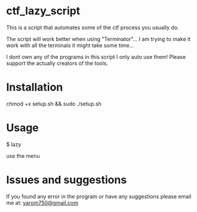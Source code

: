 # ctf_lazy_script

This is a script that automates some of the ctf process you usually do.

The script will work better when using "Terminator"... I am trying to make it work with all the terminals
it might take some time...

I dont own any of the programs in this script I only auto use them!
Please support the actually creators of the tools.


# Installation
 chmod +x setup.sh && sudo ./setup.sh

# Usage
$ lazy

use the menu

# Issues and suggestions
If you found any error in the program or have any suggestions please email me at: yarom750@gmail.com
